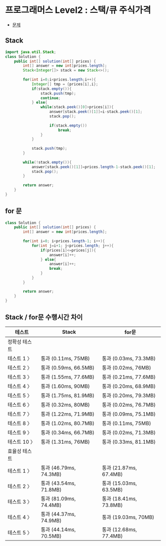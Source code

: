 # 프로그래머스 Level2 : 스택/큐 주식가격

- [문제](https://programmers.co.kr/learn/courses/30/lessons/42584#)

## Stack
```java
import java.util.Stack;
class Solution {
    public int[] solution(int[] prices) {
        int[] answer = new int[prices.length];
        Stack<Integer[]> stack = new Stack<>();
        
        for(int i=0;i<prices.length;i++){
            Integer[] tmp = {prices[i],i};
            if(stack.empty()){
                stack.push(tmp);
                continue;
            } else{
                while(stack.peek()[0]>prices[i]){
                    answer[stack.peek()[1]]=i-stack.peek()[1];
                    stack.pop();
                    
                    if(stack.empty())
                        break;
                }
            }
            
            stack.push(tmp);
        }
        
        while(!stack.empty()){
            answer[stack.peek()[1]]=prices.length-1-stack.peek()[1];
            stack.pop();
        }
        
        return answer;
    }
}
```

## for 문
```java
class Solution {
    public int[] solution(int[] prices) {
        int[] answer = new int[prices.length];
        
        for(int i=0; i<prices.length-1; i++){
            for(int j=i+1; j<prices.length; j++){
                if(prices[i]<=prices[j]){
                    answer[i]++;   
                } else{
                    answer[i]++;   
                    break;
                }
            }
        }

        return answer;
    }
}
```

## Stack / for문 수행시간 차이
  
|테스트|Stack|for문|
|---|---|---|
|정확성  테스트|||
|테스트 1 〉	|통과 (0.11ms, 75MB)     |통과 (0.03ms, 73.3MB)    |
|테스트 2 〉	|통과 (0.59ms, 66.5MB)   |통과 (0.02ms, 76MB)      |
|테스트 3 〉	|통과 (1.55ms, 77.6MB)   |통과 (0.21ms, 77.6MB)    |
|테스트 4 〉	|통과 (1.60ms, 90MB)     |통과 (0.20ms, 68.9MB)    |
|테스트 5 〉	|통과 (1.75ms, 81.9MB)   |통과 (0.20ms, 79.3MB)    |
|테스트 6 〉	|통과 (0.32ms, 80MB)     |통과 (0.02ms, 76.7MB)    |
|테스트 7 〉	|통과 (1.22ms, 71.9MB)   |통과 (0.09ms, 75.1MB)    |
|테스트 8 〉	|통과 (1.02ms, 80.7MB)   |통과 (0.11ms, 75MB)      |
|테스트 9 〉	|통과 (0.34ms, 66.7MB)   |통과 (0.02ms, 71.3MB)    |
|테스트 10 〉   |통과 (1.31ms, 76MB)     |통과 (0.33ms, 81.1MB)    |
|효율성  테스트 |||
|테스트 1 〉	|통과 (46.79ms, 74.3MB)  |통과 (21.87ms, 67.4MB) |
|테스트 2 〉	|통과 (43.54ms, 71.8MB)  |통과 (15.03ms, 63.5MB) |
|테스트 3 〉	|통과 (81.09ms, 74.4MB)  |통과 (18.41ms, 73.8MB) |
|테스트 4 〉	|통과 (44.37ms, 74.9MB)  |통과 (19.03ms, 70MB)   |
|테스트 5 〉	|통과 (44.14ms, 70.5MB)  |통과 (12.68ms, 77.4MB) |